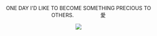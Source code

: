 
<div align="center">
  ONE DAY I'D LIKE TO BECOME SOMETHING PRECIOUS TO OTHERS.⠀⠀⠀⠀⠀⠀⠀愛
<p align="center"> <img src="https://i.pinimg.com/originals/16/b9/d4/16b9d48e47535613dbd8d8c4a001f38f.gif"/>

